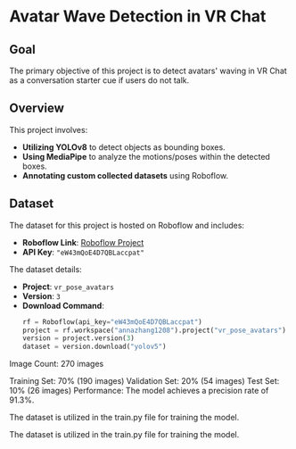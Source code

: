 # Avatar Wave Detection in VR Chat

## Goal

The primary objective of this project is to detect avatars' waving in VR Chat as a conversation starter cue if users do not talk.

## Overview

This project involves:

- **Utilizing YOLOv8** to detect objects as bounding boxes.
- **Using MediaPipe** to analyze the motions/poses within the detected boxes.
- **Annotating custom collected datasets** using Roboflow.

## Dataset

The dataset for this project is hosted on Roboflow and includes:

- **Roboflow Link**: [Roboflow Project](https://app.roboflow.com)
- **API Key**: `"eW43mQoE4D7QBLaccpat"`
  
The dataset details:

- **Project**: `vr_pose_avatars`
- **Version**: `3`
- **Download Command**:
  ```python
  rf = Roboflow(api_key="eW43mQoE4D7QBLaccpat")
  project = rf.workspace("annazhang1208").project("vr_pose_avatars")
  version = project.version(3)
  dataset = version.download("yolov5")

Image Count: 270 images

Training Set: 70% (190 images)
Validation Set: 20% (54 images)
Test Set: 10% (26 images)
Performance: The model achieves a precision rate of 91.3%.

The dataset is utilized in the train.py file for training the model.

The dataset is utilized in the train.py file for training the model.